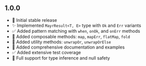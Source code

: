 ## 1.0.0

- 🎉 Initial stable release
- ✨ Implemented `MayrResult<T, E>` type with `Ok` and `Err` variants
- ✅ Added pattern matching with `when`, `onOk`, and `onErr` methods
- 🧠 Added composable methods: `map`, `mapErr`, `flatMap`, `fold`
- 🔧 Added utility methods: `unwrapOr`, `unwrapOrElse`
- 📝 Added comprehensive documentation and examples
- ✅ Added extensive test coverage
- 🚀 Full support for type inference and null safety
